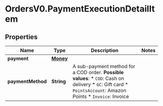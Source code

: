 # OrdersV0.PaymentExecutionDetailItem

## Properties
Name | Type | Description | Notes
------------ | ------------- | ------------- | -------------
**payment** | [**Money**](Money.md) |  | 
**paymentMethod** | **String** | A sub-payment method for a COD order.  **Possible values**: * `COD`: Cash on delivery  * `GC`: Gift card  * `PointsAccount`: Amazon Points * `Invoice`: Invoice | 


